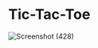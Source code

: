 # Tic-Tac-Toe

![Screenshot (428)](https://github.com/khushi505/Tic-Tac-Toe/assets/121372231/abca2f3f-69a6-4d8e-a0f2-b000d00e2920)
